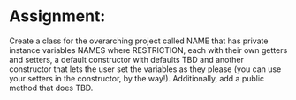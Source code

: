 # Assignment:
Create a class for the overarching project called NAME that has private instance variables NAMES where RESTRICTION, each with their own getters and setters, a default constructor with defaults TBD and another constructor that lets the user set the variables as they please (you can use your setters in the constructor, by the way!). Additionally, add a public method that does TBD.
